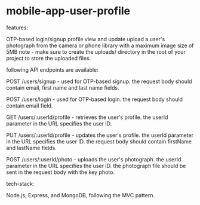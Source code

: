 # mobile-app-user-profile

features:

OTP-based login/signup
profile view and update 
upload a user's photograph from the camera or phone library with a maximum image size of 5MB
note - make sure to create the uploads/ directory in the root of your project to store the uploaded files.

following API endpoints are available:

POST /users/signup - used for OTP-based signup. the request body should contain email, first name and last name fields.

POST /users/login - used for OTP-based login. the request body should contain email field.

GET /users/:userId/profile - retrieves the user's profile. the userId parameter in the URL specifies the user ID.

PUT /users/:userId/profile - updates the user's profile. the userId parameter in the URL specifies the user ID. the request body should contain firstName and lastName fields.

POST /users/:userId/photo - uploads the user's photograph. the userId parameter in the URL specifies the user ID. the photograph file should be sent in the request body with the key photo.

tech-stack:

Node.js, Express, and MongoDB, following the MVC pattern.
